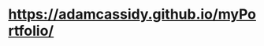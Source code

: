 # <a href="https://adamcassidy.github.io/myPortfolio/">https://adamcassidy.github.io/myPortfolio/</a>
